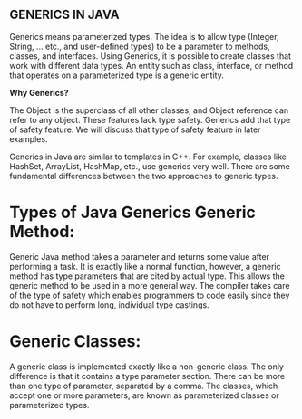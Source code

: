 ## GENERICS IN JAVA ##
  
Generics means parameterized types. The idea is to allow type (Integer, String, … etc., and user-defined types) to be a parameter to methods, classes, and interfaces. Using Generics, it is possible to create classes that work with different data types. An entity such as class, interface, or method that operates on a parameterized type is a generic entity.

__Why Generics?__

The Object is the superclass of all other classes, and Object reference can refer to any object. These features lack type safety. Generics add that type of safety feature. We will discuss that type of safety feature in later examples.

Generics in Java are similar to templates in C++. For example, classes like HashSet, ArrayList, HashMap, etc., use generics very well. There are some fundamental differences between the two approaches to generic types.

# Types of Java Generics Generic Method: #

Generic Java method takes a parameter and returns some value after performing a task. It is exactly like a normal function, however, a generic method has type parameters that are cited by actual type. This allows the generic method to be used in a more general way. The compiler takes care of the type of safety which enables programmers to code easily since they do not have to perform long, individual type castings.

# Generic Classes:
A generic class is implemented exactly like a non-generic class. The only difference is that it contains a type parameter section. There can be more than one type of parameter, separated by a comma. The classes, which accept one or more parameters, ​are known as parameterized classes or parameterized types.
